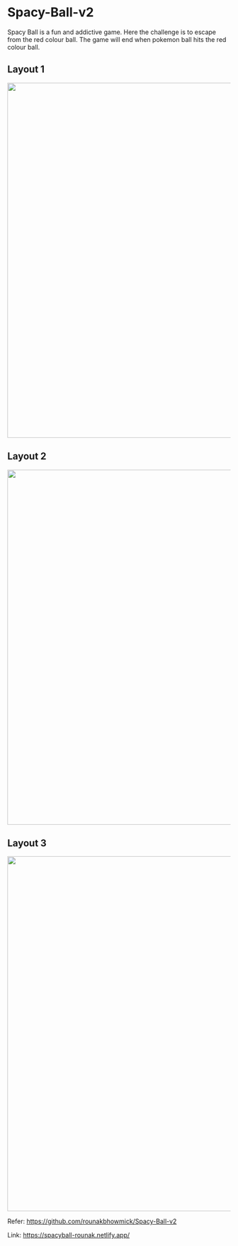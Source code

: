 # Spacy-Ball-v2
Spacy Ball is a  fun and addictive game. Here the challenge is to escape from the red colour ball. The game will end when pokemon ball hits the red colour ball.

## Layout 1
 <p align="center">
  <img src="https://github.com/rounakbhowmick/Spacy-Ball-v2/blob/master/Layout%201.png" width="800px">
</p>

## Layout 2
 <p align="center">
  <img src="https://github.com/rounakbhowmick/Spacy-Ball-v2/blob/master/Layout%202.png" width="800px">
</p>

## Layout 3
 <p align="center">
  <img src="https://github.com/rounakbhowmick/Spacy-Ball-v2/blob/master/Layout%203.png" width="800px">
</p>

Refer: https://github.com/rounakbhowmick/Spacy-Ball-v2

Link:  https://spacyball-rounak.netlify.app/
